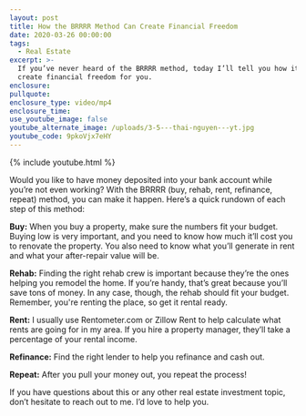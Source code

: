 ```yaml
---
layout: post
title: How the BRRRR Method Can Create Financial Freedom
date: 2020-03-26 00:00:00
tags:
  - Real Estate
excerpt: >-
  If you’ve never heard of the BRRRR method, today I’ll tell you how it can
  create financial freedom for you.
enclosure:
pullquote:
enclosure_type: video/mp4
enclosure_time:
use_youtube_image: false
youtube_alternate_image: /uploads/3-5---thai-nguyen---yt.jpg
youtube_code: 9pkoVjx7eHY
---
```


{% include youtube.html %}

Would you like to have money deposited into your bank account while you’re not even working? With the BRRRR (buy, rehab, rent, refinance, repeat) method, you can make it happen. Here’s a quick rundown of each step of this method:

**Buy:** When you buy a property, make sure the numbers fit your budget. Buying low is very important, and you need to know how much it’ll cost you to renovate the property. You also need to know what you’ll generate in rent and what your after-repair value will be.

**Rehab:** Finding the right rehab crew is important because they’re the ones helping you remodel the home. If you’re handy, that’s great because you’ll save tons of money. In any case, though, the rehab should fit your budget. Remember, you're renting the place, so get it rental ready.

**Rent:** I usually use Rentometer.com or Zillow Rent to help calculate what rents are going for in my area. If you hire a property manager, they’ll take a percentage of your rental income.

**Refinance:** Find the right lender to help you refinance and cash out.

**Repeat:** After you pull your money out, you repeat the process\!

If you have questions about this or any other real estate investment topic, don’t hesitate to reach out to me. I’d love to help you.